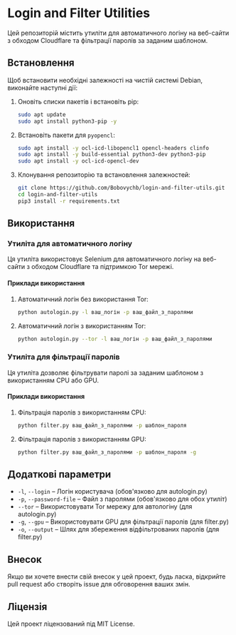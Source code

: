 # Login and Filter Utilities

Цей репозиторій містить утиліти для автоматичного логіну на веб-сайти з обходом Cloudflare та фільтрації паролів за заданим шаблоном.

## Встановлення

Щоб встановити необхідні залежності на чистій системі Debian, виконайте наступні дії:

1. Оновіть списки пакетів і встановіть pip:

    ```sh
    sudo apt update
    sudo apt install python3-pip -y
    ```

2. Встановіть пакети для `pyopencl`:

    ```sh
    sudo apt install -y ocl-icd-libopencl1 opencl-headers clinfo
    sudo apt install -y build-essential python3-dev python3-pip
    sudo apt install -y ocl-icd-opencl-dev
    ```

3. Клонування репозиторію та встановлення залежностей:

    ```sh
    git clone https://github.com/Bobovychb/login-and-filter-utils.git
    cd login-and-filter-utils
    pip3 install -r requirements.txt
    ```

## Використання

### Утиліта для автоматичного логіну

Ця утиліта використовує Selenium для автоматичного логіну на веб-сайти з обходом Cloudflare та підтримкою Tor мережі.

#### Приклади використання

1. Автоматичний логін без використання Tor:

    ```sh
    python autologin.py -l ваш_логін -p ваш_файл_з_паролями
    ```

2. Автоматичний логін з використанням Tor:

    ```sh
    python autologin.py --tor -l ваш_логін -p ваш_файл_з_паролями
    ```

### Утиліта для фільтрації паролів

Ця утиліта дозволяє фільтрувати паролі за заданим шаблоном з використанням CPU або GPU.

#### Приклади використання

1. Фільтрація паролів з використанням CPU:

    ```sh
    python filter.py ваш_файл_з_паролями -p шаблон_пароля
    ```

2. Фільтрація паролів з використанням GPU:

    ```sh
    python filter.py ваш_файл_з_паролями -p шаблон_пароля -g
    ```

## Додаткові параметри

- `-l`, `--login` – Логін користувача (обов'язково для autologin.py)
- `-p`, `--password-file` – Файл з паролями (обов'язково для обох утиліт)
- `--tor` – Використовувати Tor мережу для автологіну (для autologin.py)
- `-g`, `--gpu` – Використовувати GPU для фільтрації паролів (для filter.py)
- `-o`, `--output` – Шлях для збереження відфільтрованих паролів (для filter.py)

## Внесок

Якщо ви хочете внести свій внесок у цей проект, будь ласка, відкрийте pull request або створіть issue для обговорення ваших змін.

## Ліцензія

Цей проект ліцензований під MIT License.
